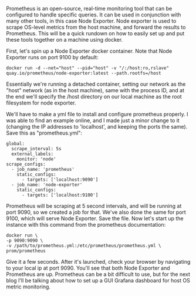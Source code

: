 Prometheus is an open-source, real-time monitoring tool that can be configured to handle specific queries. It can be used in conjunction with many other tools, in this case Node Exporter. Node exporter is used to scrape OS-level metrics from the host machine, and forward the results to Prometheus. This will be a quick rundown on how to easily set up and put these tools together on a machine using docker.

First, let's spin up a Node Exporter docker container. Note that Node Exporter runs on port 9100 by default:

	docker run -d --net="host" --pid="host" -v "/:/host:ro,rslave" quay.io/prometheus/node-exporter:latest --path.rootfs=/host
	
Essentially we're running a detached container, setting our network as the "host" network (as in the host machine), same with the process ID, and at the end we'll specify the /host directory on our local machine as the root filesystem for node exporter.

We'll have to make a yml file to install and configure prometheus properly. I was able to find an example online, and I made just a minor change to it (changing the IP addresses to 'localhost', and keeping the ports the same). Save this as "prometheus.yml":

	global:
	  scrape_interval: 5s
	  external_labels:
	    monitor: 'node'
	scrape_configs:
	  - job_name: 'prometheus' 
	    static_configs: 
	      - targets: ['localhost:9090']
	  - job_name: 'node-exporter' 
	    static_configs: 
	      - targets: ['localhost:9100']

Prometheus will be scraping at 5 second intervals, and will be running at port 9090, so we created a job for that. We've also done the same for port 9100, which will serve Node Exporter. Save the file. Now let's start up the instance with this command from the prometheus documentation:

	docker run \
    -p 9090:9090 \
    -v /path/to/prometheus.yml:/etc/prometheus/prometheus.yml \
    prom/prometheus
    
Give it a few seconds. After it's launched, check your browser by navigating to your local ip at port 9090. You'll see that both Node Exporter and Prometheus are up. Prometheus can be a bit difficult to use, but for the next blog I'll be talking about how to set up a GUI Grafana dashboard for host OS metric monitoring.
